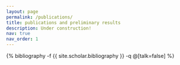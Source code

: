 ```yaml
---
layout: page
permalink: /publications/
title: publications and preliminary results
description: Under construction!
nav: true
nav_order: 1
---
```

<!-- _pages/publications.md -->
<div class="publications">

{% bibliography -f {{ site.scholar.bibliography }} -q @[talk=false] %}

</div>
